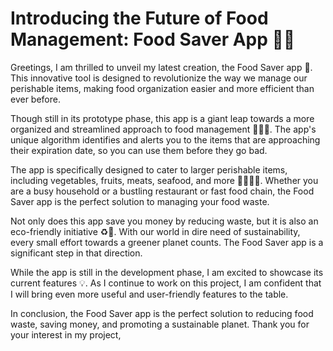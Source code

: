 # Introducing the Future of Food Management: Food Saver App 🚀🍴

Greetings, I am thrilled to unveil my latest creation, the Food Saver app 🎉. This innovative tool is designed to revolutionize the way we manage our perishable items, making food organization easier and more efficient than ever before.

Though still in its prototype phase, this app is a giant leap towards a more organized and streamlined approach to food management 🍎🥦🍗. The app's unique algorithm identifies and alerts you to the items that are approaching their expiration date, so you can use them before they go bad.

The app is specifically designed to cater to larger perishable items, including vegetables, fruits, meats, seafood, and more 🍅🍇🥩🦐. Whether you are a busy household or a bustling restaurant or fast food chain, the Food Saver app is the perfect solution to managing your food waste.

Not only does this app save you money by reducing waste, but it is also an eco-friendly initiative ♻️🌿. With our world in dire need of sustainability, every small effort towards a greener planet counts. The Food Saver app is a significant step in that direction.

While the app is still in the development phase, I am excited to showcase its current features 💡. As I continue to work on this project, I am confident that I will bring even more useful and user-friendly features to the table.

In conclusion, the Food Saver app is the perfect solution to reducing food waste, saving money, and promoting a sustainable planet. Thank you for your interest in my project,
